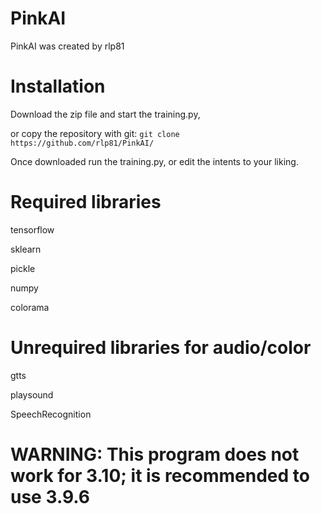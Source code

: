 # PinkAI
PinkAI was created by rlp81
# Installation

Download the zip file and start the training.py,

or copy the repository with git: `git clone https://github.com/rlp81/PinkAI/`

Once downloaded run the training.py, or edit the intents to your liking.
# Required libraries
tensorflow

sklearn

pickle

numpy

colorama
# Unrequired libraries for audio/color
gtts

playsound

SpeechRecognition

# WARNING: This program does not work for 3.10; it is recommended to use 3.9.6
